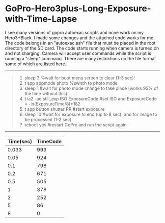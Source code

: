 # GoPro-Hero3plus-Long-Exposure-with-Time-Lapse

I see many versions of gopro autoexac scripts and none work on my Hero3+Black. I made some changes and the attached code works for me. The code belongs in an "autoexac.ash" file that must be placed in the root directory of the SD card. The code starts running when camera is turned on and not charging. Camera will accept user commands while the script is running a "sleep" command. There are many restrictions on the file format some of which are listed here.

-------------------------------
> 1. sleep 3                               %wait for boot menu screen to clear (1-3 sec)'
> 2. t app appmode photo                   %switch to photo mode
> 3. sleep 1                               #wait for photo mode change to take place (works 95% of the time without this)
> 4. t ia2 -ae still_exp ISO ExposureCode  #set ISO and ExposureCode = -ln(ExposureTime/8)*182
> 5. t app button shutter PR               #start exposure
> 6. sleep 10                              #wait for exposure to end (up to 8 sec), and for image to be processed (1-2 sec)
> 7. reboot yes                            #restart GoPro and run the script again

--------------------------------
                                       
Time(sec) |TimeCode
----------|---------
0.033     |     999
0.05      |     924
0.1       |     798
0.2       |     671
0.5       |     505
1         |     378
2         |     252
5         |      86
8         |       0
